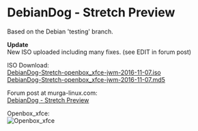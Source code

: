 # DebianDog - Stretch Preview

Based on the Debian 'testing' branch.

**Update**   
New ISO uploaded including many fixes. (see EDIT in forum post)

ISO Download:   
[DebianDog-Stretch-openbox_xfce-jwm-2016-11-07.iso](https://github.com/DebianDog/Stretch/releases/download/v1.0/DebianDog-Stretch-openbox_xfce-jwm-2016-11-14.iso)    
[DebianDog-Stretch-openbox_xfce-jwm-2016-11-07.md5](https://github.com/DebianDog/Stretch/releases/download/v1.0/DebianDog-Stretch-openbox_xfce-jwm-2016-11-14.md5)

Forum post at murga-linux.com:   
[DebianDog - Stretch Preview](http://murga-linux.com/puppy/viewtopic.php?p=931862#931862)

Openbox_xfce:    
![Openbox_xfce](https://github.com/DebianDog/Stretch/releases/download/v1.0/DD-Stretch.jpg)
